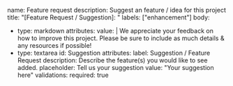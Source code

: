name: Feature request
description: Suggest an feature / idea for this project
title: "[Feature Request / Suggestion]: "
labels: ["enhancement"]
body:
  - type: markdown
    attributes:
      value: |
        We appreciate your feedback on how to improve this project. Please be sure to include as much details & any resources if possible!
  - type: textarea
    id: Suggestion
    attributes:
      label: Suggestion / Feature Request
      description: Describe the feature(s) you would like to see added.
      placeholder: Tell us your suggestion
      value: "Your suggestion here"
    validations:
      required: true
 